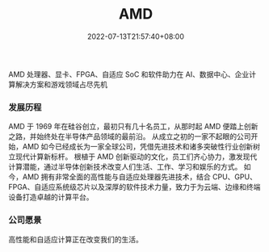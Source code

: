 ﻿---
weight: 
title: "AMD"
description: "AMD 处理器、显卡、FPGA、自适应 SoC 和软件助力在 AI、数据中心、企业计算解决方案和游戏领域占尽先机"
date: 2022-07-13T21:57:40+08:00
lastmod: 2022-07-13T16:45:40+08:00
draft: false
authors: ["MineW"]
featuredImage: "262.png"
link: "https://www.amd.com/zh-hans"
tags: ["AMD","基础设施"]
categories: ["navigation"]
navigation: ["基础设施"]
lightgallery: true
toc: true
pinned: false
recommend: false
recommend1: false
---
AMD 处理器、显卡、FPGA、自适应 SoC 和软件助力在 AI、数据中心、企业计算解决方案和游戏领域占尽先机

### 发展历程
AMD 于 1969 年在硅谷创立，最初只有几十名员工，从那时起 AMD 便踏上创新之路，并始终处在半导体产品领域的最前沿。 从成立之初的一家不起眼的公司开始，AMD 如今已经成长为一家全球公司，凭借先进技术和诸多突破性行业创新树立现代计算新标杆。
根植于 AMD 创新驱动的文化，员工们齐心协力，激发现代计算潜能，通过半导体创新技术改变人们生活、工作、学习和娱乐的方式。
如今，AMD 拥有非常全面的高性能与自适应处理器先进技术，结合 CPU、GPU、FPGA、自适应系统级芯片以及深厚的软件技术力量，致力于为云端、边缘和终端设备打造卓越的计算平台。

### **公司愿景**
高性能和自适应计算正在改变我们的生活。